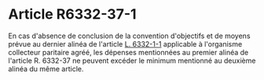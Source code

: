 # Article R6332-37-1

En cas d'absence de conclusion de la convention d'objectifs et de moyens prévue au dernier alinéa de l'article [L. 6332-1-1][1] applicable à l'organisme collecteur paritaire agréé, les dépenses mentionnées au premier alinéa de l'article R. 6332-37 ne peuvent excéder le minimum mentionné au deuxième alinéa du même article.

 [1]: /affichCodeArticle.do?cidTexte=LEGITEXT000006072050&idArticle=LEGIARTI000021343093&dateTexte=&categorieLien=cid